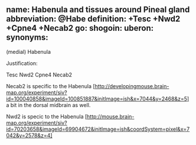 name: Habenula and tissues around Pineal gland
abbreviation: @Habe
definition: +Tesc +Nwd2 +Cpne4 +Necab2
go:
shogoin: 
uberon: 
synonyms:
---

(medial) Habenula

Justification:

Tesc Nwd2 Cpne4 Necab2

Necab2 is specific to the Habenula [http://developingmouse.brain-map.org/experiment/siv?id=100040858&imageId=100851887&initImage=ish&x=7044&y=2468&z=5] a bit in the dorsal midbrain as well.

Nwd2 is specic to the Habenula [http://mouse.brain-map.org/experiment/siv?id=70203658&imageId=69904672&initImage=ish&coordSystem=pixel&x=7042&y=2578&z=4]

